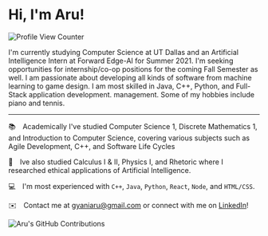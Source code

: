 # Hi, I'm Aru! 
![Profile View Counter](https://komarev.com/ghpvc/?username=AruGyani&color=blue&label=Profile+Views)

I'm currently studying Computer Science at UT Dallas and an Artificial Intelligence Intern at Forward Edge-AI for Summer 2021. I'm seeking opportunities for internship/co-op positions for the coming Fall Semester as well. I am passionate about developing all kinds of software from machine learning to game design. I am most skilled in Java, C++, Python, and Full-Stack application development.
management. Some of my hobbies include piano and tennis.

---

📚 Academically I've studied Computer Science 1, Discrete Mathematics 1, and Introduction to Computer Science, covering various subjects such as Agile Development, C++, and Software Life Cycles

📘 Ive also studied Calculus I & II, Physics I, and Rhetoric where I researched ethical applications of Artificial Intelligence.

💻 I'm most experienced with `C++`, `Java`, `Python`, `React`, `Node`, and `HTML/CSS`.  

✉️ Contact me at gyaniaru@gmail.com or connect with me on [LinkedIn](https://www.linkedin.com/in/arugyani)!  

![Aru's GitHub Contributions](https://github-readme-stats.vercel.app/api?username=AruGyani&show_icons=true&hide_border=true&count_private=true&hide=stars)
